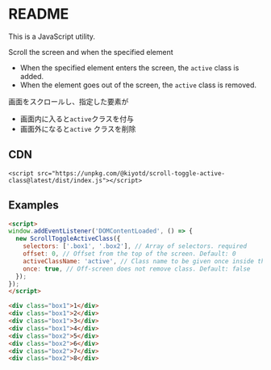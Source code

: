 # README

This is a JavaScript utility.  

Scroll the screen and when the specified element
- When the specified element enters the screen, the `active` class is added.
- When the element goes out of the screen, the `active` class is removed.

画面をスクロールし、指定した要素が
- 画面内に入ると`active`クラスを付与  
- 画面外になると`active` クラスを削除

## CDN

[comment]: <> (Using npm:)

[comment]: <> (```bash)

[comment]: <> (npm i @kiyotd/scroll-toggle-active-class)

[comment]: <> (```)

[comment]: <> (Using yarn:)

[comment]: <> (```bash)

[comment]: <> (yarn add @kiyotd/scroll-toggle-active-class)

[comment]: <> (```)

[comment]: <> (Using CDN:)

```shell
<script src="https://unpkg.com/@kiyotd/scroll-toggle-active-class@latest/dist/index.js"></script>
```

[comment]: <> (## Documentation)

[comment]: <> ([docs]&#40;https://kiyotd-scroll-toggle-active-class.vercel.app/&#41;)

## Examples

```html
<script>
window.addEventListener('DOMContentLoaded', () => {
  new ScrollToggleActiveClass({
    selectors: ['.box1', '.box2'], // Array of selectors. required
    offset: 0, // Offset from the top of the screen. Default: 0
    activeClassName: 'active', // Class name to be given once inside the screen. Default: 'active'
    once: true, // Off-screen does not remove class. Default: false
  });
});
</script>

<div class="box1">1</div>
<div class="box1">2</div>
<div class="box1">3</div>
<div class="box1">4</div>
<div class="box2">5</div>
<div class="box2">6</div>
<div class="box2">7</div>
<div class="box2">8</div>
```
